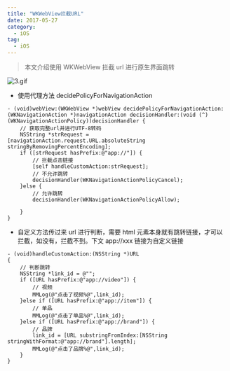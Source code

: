 ```yaml
---
title: "WKWebView拦截URL"
date: 2017-05-27
category:
  - iOS
tag:
  - iOS
---
```


> 本文介绍使用 WKWebView 拦截 url 进行原生界面跳转

![3.gif](https://storage1.cuntuku.com/2017/05/27/3.gif)

- 使用代理方法 decidePolicyForNavigationAction

```objc
- (void)webView:(WKWebView *)webView decidePolicyForNavigationAction:(WKNavigationAction *)navigationAction decisionHandler:(void (^)(WKNavigationActionPolicy))decisionHandler {
    // 获取完整url并进行UTF-8转码
    NSString *strRequest = [navigationAction.request.URL.absoluteString stringByRemovingPercentEncoding];
    if ([strRequest hasPrefix:@"app://"]) {
        // 拦截点击链接
        [self handleCustomAction:strRequest];
        // 不允许跳转
      	decisionHandler(WKNavigationActionPolicyCancel);
    }else {
    	// 允许跳转
        decisionHandler(WKNavigationActionPolicyAllow);

    }
}
```

- 自定义方法传过来 url 进行判断，需要 html 元素本身就有跳转链接，才可以拦截，如没有，拦截不到。下文 app://xxx 链接为自定义链接

```objc
- (void)handleCustomAction:(NSString *)URL
{
    // 判断跳转
    NSString *link_id = @"";
    if ([URL hasPrefix:@"app://video"]) {
        // 视频
        MMLog(@"点击了视频%@",link_id);
    }else if ([URL hasPrefix:@"app://item"]) {
        // 单品
        MMLog(@"点击了单品%@",link_id);
    }else if ([URL hasPrefix:@"app://brand"]) {
        // 品牌
        link_id = [URL substringFromIndex:[NSString stringWithFormat:@"app://brand"].length];
        MMLog(@"点击了品牌%@",link_id);
    }
}
```
